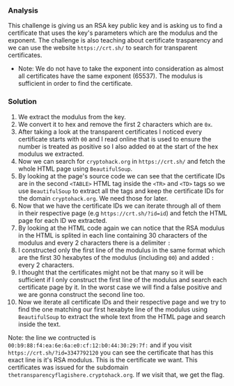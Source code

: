 ### Analysis
This challenge is giving us an RSA key public key and is asking us to find a certificate that uses the key's parameters which are the modulus and the exponent. The challenge is also teaching about certificate trasparency and we can use the website `https://crt.sh/` to search for transparent certificates.
* Note: We do not have to take the exponent into consideration as almost all certificates have the same exponent (65537). The modulus is sufficient in order to find the certificate.

### Solution

1. We extract the modulus from the key.
2. We convert it to hex and remove the first 2 characters which are `0x`.
3. After taking a look at the transparent certificates I noticed every certificate starts with `00`
and I read online that is used to ensure the number is treated as positive so I also added `00` at the start of the hex modulus we extracted.
4. Now we can search for `cryptohack.org` in `https://crt.sh/` and fetch the whole HTML page using `BeautifulSoup`.
5. By looking at the page's source code we can see that the certificate IDs are in the second `<TABLE>` HTML tag inside the `<TR>` and `<TD>` tags so we use `BeautifulSoup` to extract all the tags and keep the certificate IDs for the domain `cryptohack.org`. We need those for later.
6. Now that we have the certificate IDs we can iterate through all of them in their respective page (e.g `https://crt.sh/?id=id`) and fetch the HTML page for each ID we extracted.
7. By looking at the HTML code again we can notice that the RSA modulus in the HTML is splited in each line containing 30 characters of the modulus and every 2 characters there is a delimiter `:`
8. I constructed only the first line of the modulus in the same format which are the first 30 hexabytes of the modulus (including `00`) and added `:` every 2 characters.
9. I thought that the certificates might not be that many so it will be sufficient if I only construct the first line of the modulus and search each certificate page by it. In the worst case we will find a false positive and we are gonna construct the second line too.
10. Now we iterate all certificate IDs and their respective page and we try to find the one matching our first hexabyte line of the modulus using `BeautifulSoup` to extract the whole text from the HTML page and search inside the text.

Note: the line we contructed is `00:b9:88:f4:ea:6e:6a:e0:cf:12:b0:44:30:29:7f:` and if you visit `https://crt.sh/?id=3347792120` you can see the certificate that has this exact line is it's RSA modulus. This is the certificate we want. 
This certificates was issued for the subdomain `thetransparencyflagishere.cryptohack.org`. If we visit that, we get the flag.